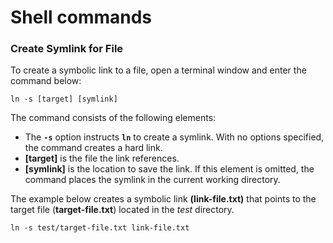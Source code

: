 # Shell commands

### Create Symlink for File <a href="#ftoc-heading-4" id="ftoc-heading-4"></a>

To create a symbolic link to a file, open a terminal window and enter the command below:

```
ln -s [target] [symlink]
```

The command consists of the following elements:

* The **`-s`** option instructs **`ln`** to create a symlink. With no options specified, the command creates a hard link.
* **\[target]** is the file the link references.
* **\[symlink]** is the location to save the link. If this element is omitted, the command places the symlink in the current working directory.

The example below creates a symbolic link **(link-file.txt)** that points to the target file (**target-file.txt**) located in the _test_ directory.

```
ln -s test/target-file.txt link-file.txt
```
